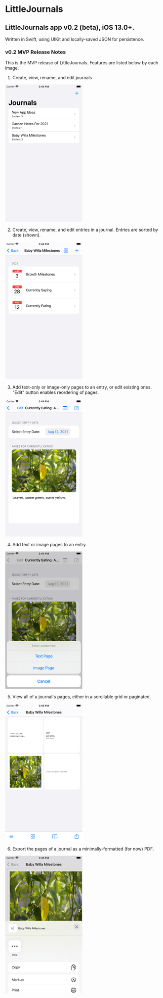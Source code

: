 # LittleJournals
## LittleJournals app v0.2 (beta), iOS 13.0+.
Written in Swift, using UIKit and locally-saved JSON for persistence.

### v0.2 MVP Release Notes
This is the MVP release of LittleJournals. Features are listed below by each image.

1. Create, view, rename, and edit journals

![Journals View](screens/Journals.png)

2. Create, view, rename, and edit entries in a journal. Entries are sorted by date (shown).

![Entries View](screens/Entries.png)

3. Add text-only or image-only pages to an entry, or edit existing ones. "Edit" button enables reordering of pages.

![Editing an Entry](screens/EditEntry.png)

4. Add text or image pages to an entry.

![Adding Pages to an Entry](screens/EditEntryAddPage.png)

5. View all of a journal's pages, either in a scrollable grid or paginated.

![Viewing the pages of a journal in grid or paginated format](screens/ViewAsPages.png)

6. Export the pages of a journal as a minimally-formatted (for now) PDF.

![Exporting the pages of a journal as a PDF](screens/ExportAsPDF.png)
